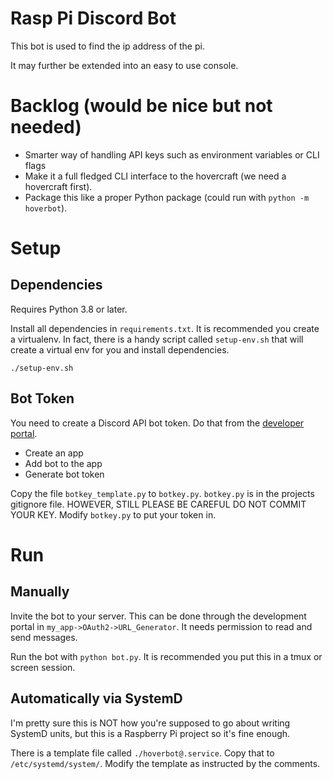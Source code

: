# Rasp Pi Discord Bot

This bot is used to find the ip address of the pi.

It may further be extended into an easy to use console.

# Backlog (would be nice but not needed)

- Smarter way of handling API keys such as environment variables or CLI flags
- Make it a full fledged CLI interface to the hovercraft (we need a hovercraft
  first).
- Package this like a proper Python package (could run with `python -m
  hoverbot`).

# Setup

## Dependencies

Requires Python 3.8 or later.

Install all dependencies in `requirements.txt`. It is recommended you create a
virtualenv. In fact, there is a handy script called `setup-env.sh` that will
create a virtual env for you and install dependencies.

```
./setup-env.sh
```

## Bot Token

You need to create a Discord API bot token. Do that from the [developer
portal](https://discord.com/developers/applications/).

- Create an app
- Add bot to the app
- Generate bot token

Copy the file `botkey_template.py` to `botkey.py`. `botkey.py` is in the
projects gitignore file. HOWEVER, STILL PLEASE BE CAREFUL DO NOT COMMIT YOUR
KEY. Modify `botkey.py` to put your token in.

# Run

## Manually

Invite the bot to your server. This can be done through the development portal
in `my_app->OAuth2->URL_Generator`. It needs permission to read and send
messages.

Run the bot with `python bot.py`. It is recommended you put this in a tmux or
screen session.

## Automatically via SystemD

I'm pretty sure this is NOT how you're supposed to go about writing SystemD
units, but this is a Raspberry Pi project so it's fine enough.

There is a template file called `./hoverbot@.service`. Copy that to
`/etc/systemd/system/`. Modify the template as instructed by the comments.
